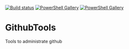 [![Build status](https://ci.appveyor.com/api/projects/status/5pk73opf0a44t83f/branch/master?svg=true)](https://ci.appveyor.com/project/kosmonavtsv/githubtools/branch/master)
[![PowerShell Gallery](https://img.shields.io/powershellgallery/v/GithubTools.svg)](https://www.powershellgallery.com/packages/GithubTools)
[![PowerShell Gallery](https://img.shields.io/powershellgallery/dt/GithubTools.svg)](https://www.powershellgallery.com/packages/GithubTools)

# GithubTools
Tools to administrate github
